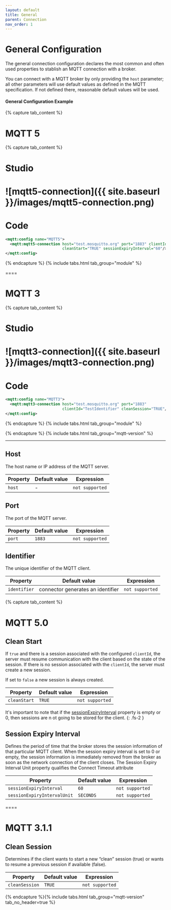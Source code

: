 ```yaml
---
layout: default
title: General
parent: Connection
nav_order: 1
---
```


# General Configuration
The general connection configuration declares the most common and often used properties to stablish an MQTT connection with a broker.

You can connect with a MQTT broker by only providing the `host` parameter; all other parameters will use default values as defined in the MQTT specification. If not defined there, reasonable default values will be used. 

#### General Configuration Example
{% capture tab_content %}

MQTT 5
===

  {% capture tab_content %}
  
  Studio
  ===
![mqtt5-connection]({{ site.baseurl }}/images/mqtt5-connection.png)
  ====

  Code
  ===

```xml
<mqtt:config name="MQTT5">
  <mqtt:mqtt5-connection host="test.mosquitto.org" port="1883" clientId="TestIdentifier"
                         cleanStart="TRUE" sessionExpiryInterval="60"/>
</mqtt:config>
```

  {% endcapture %}
  {% include tabs.html tab_group="module" %}

====

MQTT 3
===

  {% capture tab_content %}
  
  Studio
  ===
![mqtt3-connection]({{ site.baseurl }}/images/mqtt3-connection.png)
  ====

  Code
  ===

```xml
<mqtt:config name="MQTT3">
  <mqtt:mqtt3-connection host="test.mosquitto.org" port="1883" 
                         clientId="TestIdentifier" cleanSession="TRUE"/>
</mqtt:config>
```

  {% endcapture %}
  {% include tabs.html tab_group="module" %}

{% endcapture %}
{% include tabs.html tab_group="mqtt-version" %}

---

## Host

The host name or IP address of the MQTT server.

| Property | Default value | Expression |
| ----------- | ------------- | ------- |
| `host` | - | `not supported` |

## Port

The port of the MQTT server.

| Property | Default value | Expression |
| ----------- | ------------- | ------- |
| `port` | `1883` | `not supported` |

## Identifier

The unique identifier of the MQTT client.

| Property | Default value | Expression |
| ----------- | ------------- | ------- |
| `identifier` | connector generates an identifier | `not supported` |


{% capture tab_content %}

MQTT 5.0
===

## Clean Start

If `true` and there is a session associated with the configured `clientId`, the server must resume communication with the client based on the state of the session. If there is no session associated with the `clientId`, the server must create a new session. 

If set to `false` a new session is always created.

| Property | Default value | Expression |
| ----------- | ------------- | ------- |
| `cleanStart` | `TRUE` | `not supported` |

It's important to note that if the [sessionExpiryInterval](#session-expiry-interval) property is empty or 0, then sessions are n  ot going to be stored for the client.
{: .fs-2 }

## Session Expiry Interval

 Defines the period of time that the broker stores the session information of that particular MQTT client. When the session expiry interval is set to 0 or empty, the session information is immediately removed from the broker as soon as the network connection of the client closes. The Session Expiry Interval Unit property qualifies the Connect Timeout attribute

| Property | Default value | Expression |
| ----------- | ------------- | ------- |
| `sessionExpiryInterval` | `60` | `not supported` |
| `sessionExpiryIntervalUnit` | `SECONDS` | `not supported` |

====

MQTT 3.1.1
===

## Clean Session

Determines if the client wants to start a new “clean” session (true) or wants to resume a previous session if available (false).

| Property | Default value | Expression |
| ----------- | ------------- | ------- |
| `cleanSession` | `TRUE` | `not supported` |

{% endcapture %}{% include tabs.html tab_group="mqtt-version" tab_no_header=true %}

